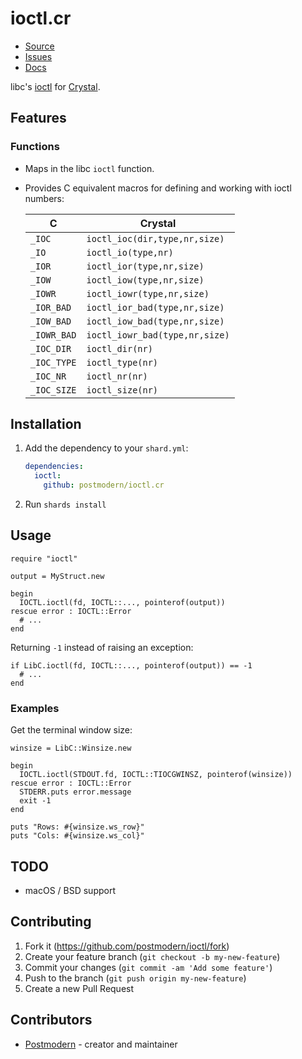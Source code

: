 # ioctl.cr

* [Source](https://github.com/postmodern/ioctl.cr)
* [Issues](https://github.com/postmodern/ioctl.cr/issues)
* [Docs](https://postmodern.github.io/docs/ioctrl.cr/index.html)

libc's [ioctl] for [Crystal][crystal].

## Features

### Functions

* Maps in the libc `ioctl` function.
* Provides C equivalent macros for defining and working with ioctl numbers:

  | C           | Crystal                       |
  |-------------|-------------------------------|
  | `_IOC`      | `ioctl_ioc(dir,type,nr,size)` |
  | `_IO`       | `ioctl_io(type,nr)`           |
  | `_IOR`      | `ioctl_ior(type,nr,size)`     |
  | `_IOW`      | `ioctl_iow(type,nr,size)`     |
  | `_IOWR`     | `ioctl_iowr(type,nr,size)`    |
  | `_IOR_BAD`  | `ioctl_ior_bad(type,nr,size)` |
  | `_IOW_BAD`  | `ioctl_iow_bad(type,nr,size)` |
  | `_IOWR_BAD` | `ioctl_iowr_bad(type,nr,size)`|
  | `_IOC_DIR`  | `ioctl_dir(nr)`               |
  | `_IOC_TYPE` | `ioctl_type(nr)`              |
  | `_IOC_NR`   | `ioctl_nr(nr)`                |
  | `_IOC_SIZE` | `ioctl_size(nr)`              |

## Installation

1. Add the dependency to your `shard.yml`:

   ```yaml
   dependencies:
     ioctl:
       github: postmodern/ioctl.cr
   ```

2. Run `shards install`

## Usage

```crystal
require "ioctl"

output = MyStruct.new

begin
  IOCTL.ioctl(fd, IOCTL::..., pointerof(output))
rescue error : IOCTL::Error
  # ...
end
```

Returning `-1` instead of raising an exception:

```crystal
if LibC.ioctl(fd, IOCTL::..., pointerof(output)) == -1
  # ...
end
```

### Examples

Get the terminal window size:

```crystal
winsize = LibC::Winsize.new

begin
  IOCTL.ioctl(STDOUT.fd, IOCTL::TIOCGWINSZ, pointerof(winsize))
rescue error : IOCTL::Error
  STDERR.puts error.message
  exit -1
end

puts "Rows: #{winsize.ws_row}"
puts "Cols: #{winsize.ws_col}"
```

## TODO

* macOS / BSD support

## Contributing

1. Fork it (<https://github.com/postmodern/ioctl/fork>)
2. Create your feature branch (`git checkout -b my-new-feature`)
3. Commit your changes (`git commit -am 'Add some feature'`)
4. Push to the branch (`git push origin my-new-feature`)
5. Create a new Pull Request

## Contributors

- [Postmodern](https://github.com/postmodern) - creator and maintainer

[ioctl]: http://man7.org/linux/man-pages/man2/ioctl.2.html
[crystal]: https://crystal-lang.org/
